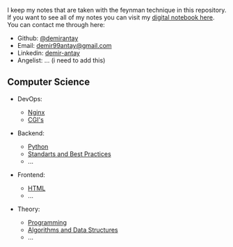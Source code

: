 I keep my notes that are taken with the feynman technique in this repository. If you want to see all of my notes you can visit my [digital notebook here](https://github.com/demirantay/notebook). You can contact me through here:

- Github: [@demirantay](https://github.com/demirantay)
- Email: demir99antay@gmail.com
- Linkedin: [demir-antay](https://tr.linkedin.com/in/demir-antay-97a140165)
- Angelist: ... (i need to add this)

## Computer Science

- DevOps:
  - [Nginx](devops/nginx/README.md)
  - [CGI's](devops/cgi/README.md)
  
- Backend:
  - [Python](backend/python/README.md)
  - [Standarts and Best Practices](backend/standarts-and-best-practices/README.md)
  - ...
  
- Frontend:
  - [HTML](frontend/html/README.md)
  - ...
  
- Theory:
  - [Programming]()
  - [Algorithms and Data Structures]()
  - ...

